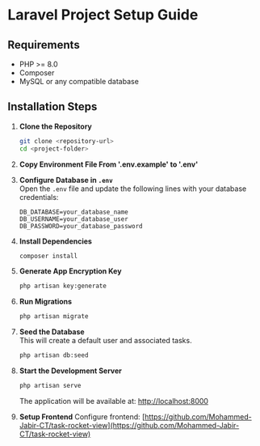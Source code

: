 # Laravel Project Setup Guide


## Requirements

- PHP >= 8.0  
- Composer  
- MySQL or any compatible database  

## Installation Steps

1. **Clone the Repository**  
   ```bash
   git clone <repository-url>
   cd <project-folder>
   ```

2. **Copy Environment File From '.env.example' to '.env'**

3. **Configure Database in `.env`**  
   Open the `.env` file and update the following lines with your database credentials:
   ```env
   DB_DATABASE=your_database_name
   DB_USERNAME=your_database_user
   DB_PASSWORD=your_database_password
   ```

4. **Install Dependencies**  
   ```bash
   composer install
   ```

5. **Generate App Encryption Key** 
   ```bash
   php artisan key:generate
   ```
   
6. **Run Migrations**  
   ```bash
   php artisan migrate
   ```

7. **Seed the Database**  
   This will create a default user and associated tasks.
   ```bash
   php artisan db:seed
   ```

8. **Start the Development Server**  
   ```bash
   php artisan serve
   ```
   The application will be available at: [http://localhost:8000](http://localhost:8000)

9. **Setup Frontend**
  Configure frontend: [https://github.com/Mohammed-Jabir-CT/task-rocket-view](https://github.com/Mohammed-Jabir-CT/task-rocket-view)
